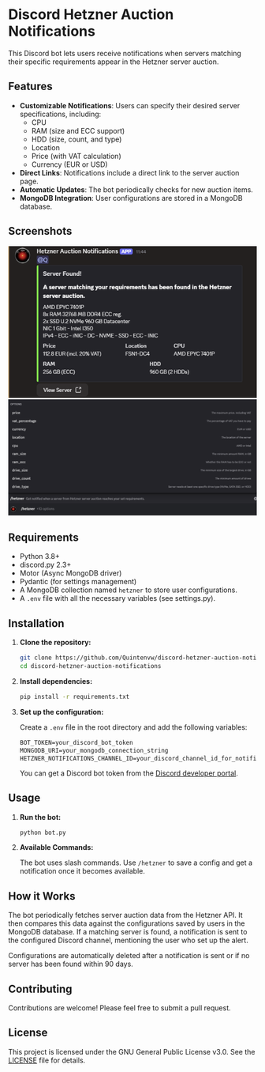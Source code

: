 # Discord Hetzner Auction Notifications

This Discord bot lets users receive notifications when servers matching their specific requirements appear in the Hetzner server auction.

## Features

- **Customizable Notifications**: Users can specify their desired server specifications, including:
  - CPU
  - RAM (size and ECC support)
  - HDD (size, count, and type)
  - Location
  - Price (with VAT calculation)
  - Currency (EUR or USD)
- **Direct Links**: Notifications include a direct link to the server auction page.
- **Automatic Updates**: The bot periodically checks for new auction items.
- **MongoDB Integration**: User configurations are stored in a MongoDB database.

## Screenshots

![Example notification](/screenshots/example-notification.png)
![Example command](/screenshots/example-command.png)

## Requirements

- Python 3.8+
- discord.py 2.3+
- Motor (Async MongoDB driver)
- Pydantic (for settings management)
- A MongoDB collection named `hetzner` to store user configurations.
- A `.env` file with all the necessary variables (see settings.py).

## Installation

1. **Clone the repository:**

   ```bash
   git clone https://github.com/Quintenvw/discord-hetzner-auction-notifications
   cd discord-hetzner-auction-notifications
   ```

2. **Install dependencies:**

   ```bash
   pip install -r requirements.txt
   ```

3. **Set up the configuration:**

   Create a `.env` file in the root directory and add the following variables:

   ```env
   BOT_TOKEN=your_discord_bot_token
   MONGODB_URI=your_mongodb_connection_string
   HETZNER_NOTIFICATIONS_CHANNEL_ID=your_discord_channel_id_for_notifications
   ```

    You can get a Discord bot token from the [Discord developer portal](https://discord.com/developers/applications).

## Usage

1. **Run the bot:**

   ```bash
   python bot.py
   ```

2. **Available Commands:**

   The bot uses slash commands. Use `/hetzner` to save a config and get a notification once it becomes available.

## How it Works

The bot periodically fetches server auction data from the Hetzner API. It then compares this data against the configurations saved by users in the MongoDB database. If a matching server is found, a notification is sent to the configured Discord channel, mentioning the user who set up the alert.

Configurations are automatically deleted after a notification is sent or if no server has been found within 90 days.

## Contributing

Contributions are welcome! Please feel free to submit a pull request.

## License

This project is licensed under the GNU General Public License v3.0. See the [LICENSE](LICENSE) file for details.
